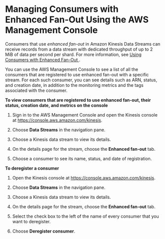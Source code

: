 # Managing Consumers with Enhanced Fan\-Out Using the AWS Management Console<a name="building-enhanced-consumers-console"></a>

Consumers that use *enhanced fan\-out* in Amazon Kinesis Data Streams can receive records from a data stream with dedicated throughput of up to 2 MiB of data per second per shard\. For more information, see [Using Consumers with Enhanced Fan\-Out ](introduction-to-enhanced-consumers.md)\.

You can use the AWS Management Console to see a list of all the consumers that are registered to use enhanced fan\-out with a specific stream\. For each such consumer, you can see details such as ARN, status, and creation date, in addition to the monitoring metrics and the tags associated with the consumer\.

**To view consumers that are registered to use enhanced fan\-out, their status, creation date, and metrics on the console**

1. Sign in to the AWS Management Console and open the Kinesis console at [https://console\.aws\.amazon\.com/kinesis](https://console.aws.amazon.com/kinesis)\.

1. Choose **Data Streams** in the navigation pane\.

1. Choose a Kinesis data stream to view its details\.

1. On the details page for the stream, choose the **Enhanced fan\-out** tab\.

1. Choose a consumer to see its name, status, and date of registration\.

**To deregister a consumer**

1. Open the Kinesis console at [https://console\.aws\.amazon\.com/kinesis](https://console.aws.amazon.com/kinesis)\.

1. Choose **Data Streams** in the navigation pane\.

1. Choose a Kinesis data stream to view its details\.

1. On the details page for the stream, choose the **Enhanced fan\-out** tab\.

1. Select the check box to the left of the name of every consumer that you want to deregister\.

1. Choose **Deregister consumer**\.